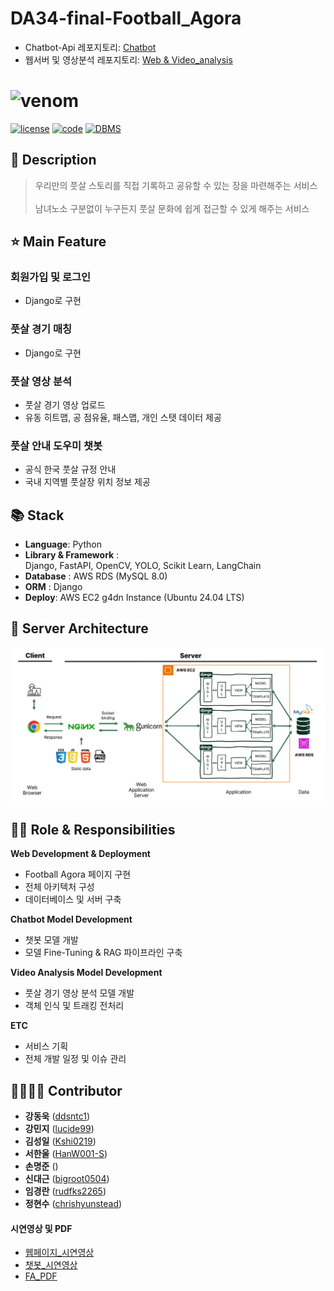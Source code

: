 # DA34-final-Football_Agora

- Chatbot-Api 레포지토리: [Chatbot](https://github.com/pladata-encore/DA34-final-Football_Agora_chatbot_api.git)
- 웹서버 및 영상분석 레포지토리: [Web & Video_analysis](https://github.com/pladata-encore/DA34-final-Football_Agora_Web.git)

# ![venom](https://capsule-render.vercel.app/api?type=venom&height=300&text=Football%20Agora&fontSize=90&color=0:29DF8D,100:00693B&stroke=00693B)


[![license](https://img.shields.io/badge/License-MIT-red)](https://github.com/NDjust/Generate-HeadLine/blob/master/LICENSE)
[![code](https://img.shields.io/badge/Code-Python3.11-blue)](https://docs.python.org/3/license.html)
[![DBMS](https://img.shields.io/badge/DBMS-MySQL-orange)](https://www.mysql.com/downloads/)



## 📖 Description

> 우리만의 풋살 스토리를 직접 기록하고 공유할 수 있는 장을 마련해주는 서비스 <br><br> 남녀노소 구분없이 누구든지 풋살 문화에 쉽게 접근할 수 있게 해주는 서비스



## ⭐ Main Feature

### 회원가입 및 로그인 
- Django로 구현

### 풋살 경기 매칭
- Django로 구현

### 풋살 영상 분석
- 풋살 경기 영상 업로드
- 유동 히트맵, 공 점유율, 패스맵, 개인 스탯 데이터 제공

### 풋살 안내 도우미 챗봇
- 공식 한국 풋살 규정 안내
- 국내 지역별 풋살장 위치 정보 제공

## 📚 Stack
- **Language**: Python
- **Library & Framework** :<br> Django, FastAPI, OpenCV, YOLO, Scikit Learn, LangChain
- **Database** : AWS RDS (MySQL 8.0)
- **ORM** : Django
- **Deploy**: AWS EC2 g4dn Instance (Ubuntu 24.04 LTS)

## 🔨 Server Architecture
![image](서버%20아키텍쳐.png)


## 👨‍💻 Role & Responsibilities

**Web Development & Deployment**

- Football Agora 페이지 구현
- 전체 아키텍처 구성
- 데이터베이스 및 서버 구축

**Chatbot Model Development**

- 챗봇 모델 개발
- 모델 Fine-Tuning & RAG 파이프라인 구축

**Video Analysis Model Development**

- 풋살 경기 영상 분석 모델 개발
- 객체 인식 및 트래킹 전처리


**ETC**

- 서비스 기획
- 전체 개발 일정 및 이슈 관리

## 👨‍👩‍👧‍👦 Contributor
*  **강동욱** ([ddsntc1](https://github.com/))
*  **강민지** ([lucide99](https://github.com/lucide99))
*  **김성일** ([Kshi0219](https://github.com/Kshi0219))
*  **서한울** ([HanW001-S](https://github.com/HanW001-S))
*  **손명준** ([](https://github.com/))
*  **신대근** ([bigroot0504](https://github.com/bigroot0504))
*  **임경란** ([rudfks2265](rudfks2265@gmail.com))
*  **정현수** ([chrishyunstead](https://github.com/chrishyunstead))

#### 시연영상 및 PDF
- [웹페이지_시연영상](웹페이지_시연영상.mp4)
- [챗봇_시연영상](챗봇_시연영상.mp4)
- [FA_PDF](FA_최종.pdf)
